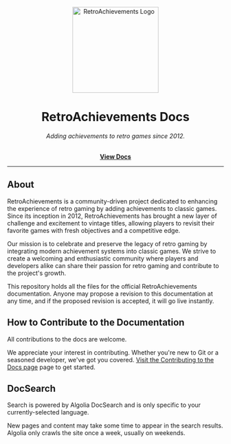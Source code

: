 <p align="center" dir="auto"><a href="https://retroachievements.org" rel="nofollow"><img src="https://raw.githubusercontent.com/RetroAchievements/RAWeb/master/public/assets/images/ra-icon.webp" width="200" alt="RetroAchievements Logo" style="max-width: 100%;"></a></p>

<h1 align="center">RetroAchievements Docs</h1>

<p align="center">
  <i>Adding achievements to retro games since 2012.</i>
  <br /><br />
</p>

<p align="center">
  <a href="https://docs.retroachievements.org"><strong>View Docs</strong></a>
  <br />
</p>

<hr />

## About

RetroAchievements is a community-driven project dedicated to enhancing the experience of retro gaming by adding achievements to classic games. Since its inception in 2012, RetroAchievements has brought a new layer of challenge and excitement to vintage titles, allowing players to revisit their favorite games with fresh objectives and a competitive edge.

Our mission is to celebrate and preserve the legacy of retro gaming by integrating modern achievement systems into classic games. We strive to create a welcoming and enthusiastic community where players and developers alike can share their passion for retro gaming and contribute to the project's growth.

This repository holds all the files for the official RetroAchievements documentation. Anyone may propose a revision to this documentation at any time, and if the proposed revision is accepted, it will go live instantly.

## How to Contribute to the Documentation

All contributions to the docs are welcome.

We appreciate your interest in contributing. Whether you're new to Git or a seasoned developer, we've got you covered. [Visit the Contributing to the Docs page](https://docs.retroachievements.org/general/contributing-to-the-docs.html) page to get started.

## DocSearch

Search is powered by Algolia DocSearch and is only specific to your currently-selected language.

New pages and content may take some time to appear in the search results. Algolia only crawls the site once a week, usually on weekends.
